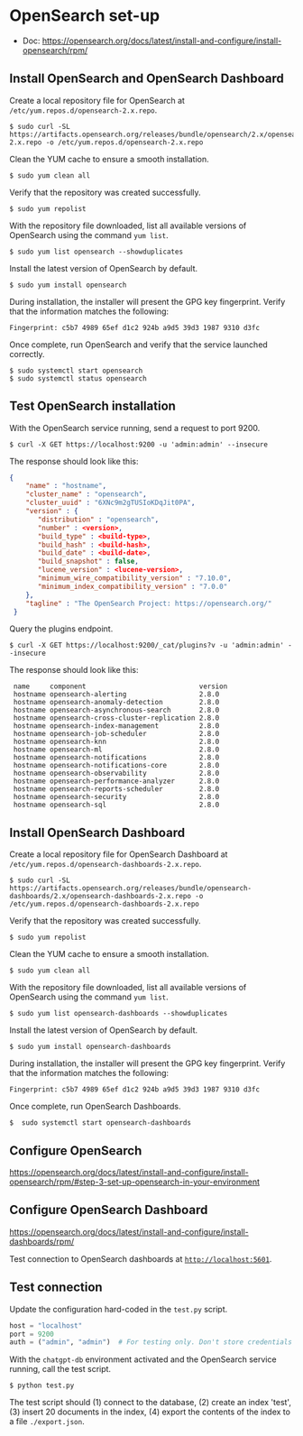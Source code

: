 # OpenSearch set-up

- Doc: https://opensearch.org/docs/latest/install-and-configure/install-opensearch/rpm/

## Install OpenSearch and OpenSearch Dashboard

Create a local repository file for OpenSearch at `/etc/yum.repos.d/opensearch-2.x.repo`.

```shell
$ sudo curl -SL https://artifacts.opensearch.org/releases/bundle/opensearch/2.x/opensearch-2.x.repo -o /etc/yum.repos.d/opensearch-2.x.repo
```

Clean the YUM cache to ensure a smooth installation.

```shell
$ sudo yum clean all
```

Verify that the repository was created successfully.

```shell
$ sudo yum repolist
```

With the repository file downloaded, list all available versions of OpenSearch using the command `yum list`.

```shell
$ sudo yum list opensearch --showduplicates
```

Install the latest version of OpenSearch by default.

```shell
$ sudo yum install opensearch
```

During installation, the installer will present the GPG key fingerprint. Verify that the information matches the following:

```shell
Fingerprint: c5b7 4989 65ef d1c2 924b a9d5 39d3 1987 9310 d3fc
```

Once complete, run OpenSearch and verify that the service launched correctly.

```shell
$ sudo systemctl start opensearch
$ sudo systemctl status opensearch
```

## Test OpenSearch installation

With the OpenSearch service running, send a request to port 9200.

```shell
$ curl -X GET https://localhost:9200 -u 'admin:admin' --insecure
```

The response should look like this:

```json
{
    "name" : "hostname",
    "cluster_name" : "opensearch",
    "cluster_uuid" : "6XNc9m2gTUSIoKDqJit0PA",
    "version" : {
       "distribution" : "opensearch",
       "number" : <version>,
       "build_type" : <build-type>,
       "build_hash" : <build-hash>,
       "build_date" : <build-date>,
       "build_snapshot" : false,
       "lucene_version" : <lucene-version>,
       "minimum_wire_compatibility_version" : "7.10.0",
       "minimum_index_compatibility_version" : "7.0.0"
    },
    "tagline" : "The OpenSearch Project: https://opensearch.org/"
 }
```

Query the plugins endpoint.

```shell
$ curl -X GET https://localhost:9200/_cat/plugins?v -u 'admin:admin' --insecure
```

The response should look like this:

```
 name     component                            version
 hostname opensearch-alerting                  2.8.0
 hostname opensearch-anomaly-detection         2.8.0
 hostname opensearch-asynchronous-search       2.8.0
 hostname opensearch-cross-cluster-replication 2.8.0
 hostname opensearch-index-management          2.8.0
 hostname opensearch-job-scheduler             2.8.0
 hostname opensearch-knn                       2.8.0
 hostname opensearch-ml                        2.8.0
 hostname opensearch-notifications             2.8.0
 hostname opensearch-notifications-core        2.8.0
 hostname opensearch-observability             2.8.0
 hostname opensearch-performance-analyzer      2.8.0
 hostname opensearch-reports-scheduler         2.8.0
 hostname opensearch-security                  2.8.0
 hostname opensearch-sql                       2.8.0
```

## Install OpenSearch Dashboard

Create a local repository file for OpenSearch Dashboard at `/etc/yum.repos.d/opensearch-dashboards-2.x.repo`.

```shell
$ sudo curl -SL https://artifacts.opensearch.org/releases/bundle/opensearch-dashboards/2.x/opensearch-dashboards-2.x.repo -o /etc/yum.repos.d/opensearch-dashboards-2.x.repo
```

Verify that the repository was created successfully.

```shell
$ sudo yum repolist
```

Clean the YUM cache to ensure a smooth installation.

```shell
$ sudo yum clean all
```

With the repository file downloaded, list all available versions of OpenSearch using the command `yum list`.

```shell
$ sudo yum list opensearch-dashboards --showduplicates
```

Install the latest version of OpenSearch by default.

```shell
$ sudo yum install opensearch-dashboards
```

During installation, the installer will present the GPG key fingerprint. Verify that the information matches the following:

```shell
Fingerprint: c5b7 4989 65ef d1c2 924b a9d5 39d3 1987 9310 d3fc
```

Once complete, run OpenSearch Dashboards.

```shell
$  sudo systemctl start opensearch-dashboards
```

## Configure OpenSearch

https://opensearch.org/docs/latest/install-and-configure/install-opensearch/rpm/#step-3-set-up-opensearch-in-your-environment


## Configure OpenSearch Dashboard

https://opensearch.org/docs/latest/install-and-configure/install-dashboards/rpm/

Test connection to OpenSearch dashboards at [`http://localhost:5601`](http://localhost:5601).

## Test connection

Update the configuration hard-coded in the `test.py` script.

```python
host = "localhost"
port = 9200
auth = ("admin", "admin")  # For testing only. Don't store credentials in code.
```

With the `chatgpt-db` environment activated and the OpenSearch service running, call the test script.

```shell
$ python test.py
```

The test script should (1) connect to the database, (2) create an index 'test', (3) insert 20 documents in the index, (4) export the contents of the index to a file `./export.json`.
